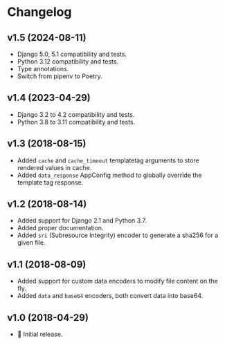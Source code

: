 # Changelog

## v1.5 (2024-08-11)

- Django 5.0, 5.1 compatibility and tests.
- Python 3.12 compatibility and tests.
- Type annotations.
- Switch from pipenv to Poetry.

## v1.4 (2023-04-29)

- Django 3.2 to 4.2 compatibility and tests.
- Python 3.8 to 3.11 compatibility and tests.

## v1.3 (2018-08-15)

- Added ``cache`` and ``cache_timeout`` templatetag arguments to store rendered
  values in cache.
- Added ``data_response`` AppConfig method to globally override the template
  tag response.

## v1.2 (2018-08-14)

- Added support for Django 2.1 and Python 3.7.
- Added proper documentation.
- Added ``sri`` (Subresource Integrity) encoder to generate a sha256 for a
  given file.

## v1.1 (2018-08-09)

- Added support for custom data encoders to modify file content on the fly.
- Added ``data`` and ``base64`` encoders, both convert data into base64.

## v1.0 (2018-04-29)

- 🌟 Initial release.
